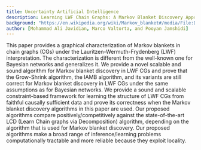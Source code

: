 ```yaml
---
title: Uncertainty Artificial Intelligence
description: Learning LWF Chain Graphs: A Markov Blanket Discovery Approach
background: "https://en.wikipedia.org/wiki/Markov_blanket#/media/File:Diagram_of_a_Markov_blanket.svg"
author: [Mohammad Ali Javidian, Marco Valtorta, and Pooyan Jamshidi]
---
```


This paper provides a graphical characterization of Markov blankets in chain graphs (CGs) under the Lauritzen-Wermuth-Frydenberg (LWF) interpretation. The characterization is different from the well-known one for Bayesian networks and generalizes it. We provide a novel scalable and sound algorithm for Markov blanket discovery in LWF CGs and prove that the Grow-Shrink algorithm, the IAMB algorithm, and its variants are still correct for Markov blanket discovery in LWF CGs under the same assumptions as for Bayesian networks. We provide a sound and scalable constraint-based framework for learning the structure of LWF CGs from faithful causally sufficient data and prove its correctness when the Markov blanket discovery algorithms in this paper are used. Our proposed algorithms compare positively/competitively against the state-of-the-art LCD (Learn Chain graphs via Decomposition) algorithm, depending on the algorithm that is used for Markov blanket discovery. Our proposed algorithms make a broad range of inference/learning problems computationally tractable and more reliable because they exploit locality.
